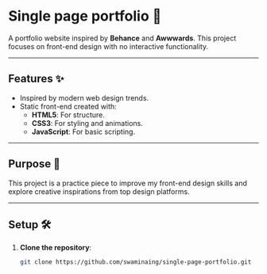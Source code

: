 # Single page portfolio 🌟  

A portfolio website inspired by **Behance** and **Awwwards**. This project focuses on front-end design with no interactive functionality.  

---

## Features ✨   
- Inspired by modern web design trends.  
- Static front-end created with:  
  - **HTML5**: For structure.  
  - **CSS3**: For styling and animations.  
  - **JavaScript**: For basic scripting.  

---

## Purpose 🎯  
This project is a practice piece to improve my front-end design skills and explore creative inspirations from top design platforms.  

---

## Setup 🛠️  

1. **Clone the repository**:  
   ```bash  
   git clone https://github.com/swaminaing/single-page-portfolio.git  


